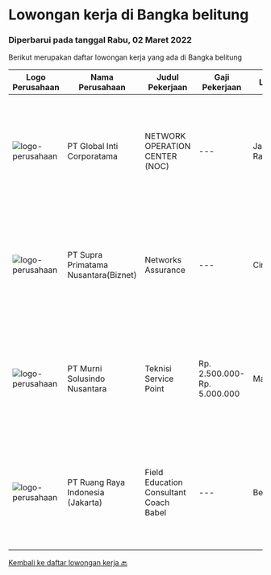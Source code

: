 
  # Lowongan kerja di Bangka belitung

  ### Diperbarui pada tanggal Rabu, 02 Maret 2022

  Berikut merupakan daftar lowongan kerja yang ada di Bangka belitung

  |Logo Perusahaan | Nama Perusahaan | Judul Pekerjaan | Gaji Pekerjaan | Lokasi | Deskripsi | Tanggal diunggah | Pranala |
  | -------------- | --------------- | --------------- | --------- | --------- | -------------- | ------- | ----------- |
  |![logo-perusahaan](https://image-service-cdn.seek.com.au/3c4d4663233573dadfd47054904af30a6a87e617/ee4dce1061f3f616224767ad58cb2fc751b8d2dc)|PT Global Inti Corporatama|NETWORK OPERATION CENTER (NOC)|---|Jakarta Raya|Responsibilities: Understand and understand well (setup, maintenance and troubleshoot): Opensource RedHat, CentOS, Ubuntu MRTG Server CACTI under...|Kamis, 10 Februari 2022|https://www.jobstreet.co.id/id/job/network-operation-center-noc-3785871?token=0~a9502973-9256-464a-95c3-de471c6e243e&sectionRank=1&jobId=jobstreet-id-job-3785871|
|![logo-perusahaan](https://image-service-cdn.seek.com.au/1033d36f751f076cfdd637ed0acbcbf8508866ec/ee4dce1061f3f616224767ad58cb2fc751b8d2dc)|PT Supra Primatama Nusantara(Biznet)|Networks Assurance|---|Cirebon|Tanggung Jawab:  Melakukan Audit &amp; Commissioning jaringan Fiber Optic (FTTx GPON, and Metro Ethernet) Memastikan pembangunan jaringan fiber optik...|Senin, 07 Februari 2022|https://www.jobstreet.co.id/id/job/networks-assurance-3781918?token=0~a9502973-9256-464a-95c3-de471c6e243e&sectionRank=2&jobId=jobstreet-id-job-3781918|
|![logo-perusahaan](https://image-service-cdn.seek.com.au/2d1ea8ff0455564725ee461e7649b26b6f031a13/ee4dce1061f3f616224767ad58cb2fc751b8d2dc)|PT Murni Solusindo Nusantara|Teknisi Service Point|Rp. 2.500.000-Rp. 5.000.000|Magelang|DESKRIPSI PEKERJAAN: Melakukan PM (Preventive Maintenance) dan CM (Corrective Maintenance) ke customer sesuai dengan SLA yang sudah ditetapkan....|Jumat, 04 Februari 2022|https://www.jobstreet.co.id/id/job/teknisi-service-point-3779519?token=0~a9502973-9256-464a-95c3-de471c6e243e&sectionRank=3&jobId=jobstreet-id-job-3779519|
|![logo-perusahaan](https://image-service-cdn.seek.com.au/7eee59ea5934120f389dd02961ddcb6b62946481/ee4dce1061f3f616224767ad58cb2fc751b8d2dc)|PT Ruang Raya Indonesia (Jakarta)|Field Education Consultant Coach Babel|---|Belitung|Ruangguru is a tech-enabled education company that provides a one-stop learning experience for students to have better access to quality content and...|Jumat, 25 Februari 2022|https://www.jobstreet.co.id/id/job/field-education-consultant-coach-babel-1030728152?token=0~a9502973-9256-464a-95c3-de471c6e243e&sectionRank=4&jobId=jobstreet-id-job-1030728152|


  [Kembali ke daftar lowongan kerja 🔙](../README.md#daftar-lowongan-kerja)
  